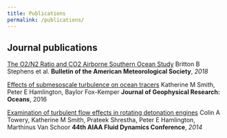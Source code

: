 ```yaml
---
title: Publications
permalink: /publications/
---
```


## Journal publications

[The O2/N2 Ratio and CO2 Airborne Southern Ocean Study][3]
Britton B Stephens et al. 
**Bulletin of the American Meteorological Society**, *2018* 

[Effects of submesoscale turbulence on ocean tracers][2]
Katherine M Smith, Peter E Hamlington, Baylor Fox-Kemper 
**Journal of Geophysical Research: Oceans**, 2016 

[Examination of turbulent flow effects in rotating detonation engines][1]
Colin A Towery, Katherine M Smith, Prateek Shrestha, Peter E Hamlington, Marthinus Van Schoor 
**44th AIAA Fluid Dynamics Conference**, *2014* 

[greg3]: https://glwagner.github.io/assets/pdf/mixingBubbles-Langmuir-2014.pdf
[3]: https://journals.ametsoc.org/doi/abs/10.1175/BAMS-D-16-0206.1
[2]: https://arc.aiaa.org/doi/abs/10.2514/6.2014-3031
[1]: https://agupubs.onlinelibrary.wiley.com/doi/full/10.1002/2015JC011089 
